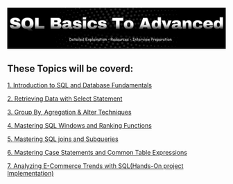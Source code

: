 ![SQL-From-Basics-to-Advanced](./Assets/SQL-poster%20(1).png)


## These Topics will be coverd:

[1. Introduction to SQL and Database Fundamentals]()

[2. Retrieving Data with Select Statement]()

[3. Group By, Agregation & Alter Techniques]()

[4. Mastering SQL Windows and Ranking Functions]()

[5. Mastering SQL joins and Subqueries]()

[6. Mastering Case Statements and Common Table Expressions]()

[7. Analyzing E-Commerce Trends with SQL(Hands-On project Implementation)]()
